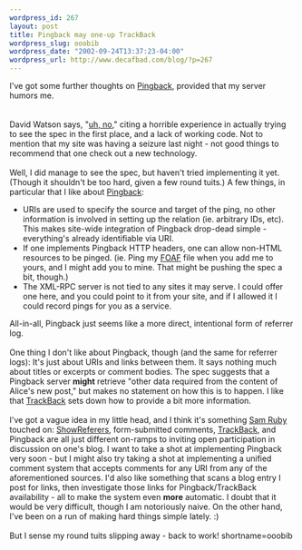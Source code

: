 ```yaml
--- 
wordpress_id: 267
layout: post
title: Pingback may one-up TrackBack
wordpress_slug: ooobib
wordpress_date: "2002-09-24T13:37:23-04:00"
wordpress_url: http://www.decafbad.com/blog/?p=267
---
```

I've got some further thoughts on <a href="http://www.hixie.ch/specs/pingback/pingback-1.0">Pingback</a>, provided that my server humors me.  
<br /><br />
David Watson says, "<a href="http://davidwatson.org:8086/archives/000610.html">uh, no</a>," citing a horrible experience in actually trying to see the spec in the first place, and a lack of working code.  Not to mention that my site was having a seizure last night - not good things to recommend that one check out a new technology. 
<br /><br />
Well, I did manage to see the spec, but haven't tried implementing it yet.  (Though it shouldn't be too hard, given a few round tuits.)  A few things, in particular that I like about <a href="http://www.hixie.ch/specs/pingback/pingback-1.0">Pingback</a>:
<ul>
<li> URIs are used to specify the source and target of the ping, no other information is involved in setting up the relation (ie. arbitrary IDs, etc).  This makes site-wide integration of Pingback drop-dead simple - everything's already identifiable via URI.
</li>
<li> If one implements Pingback HTTP headers, one can allow non-HTML resources to be pinged.  (ie. Ping my <a href="http://www.decafbad.com/twiki/bin/view/Main/FOAF">FOAF</a> file when you add me to yours, and I might add you to mine.  That might be pushing the spec a bit, though.)
</li>
<li> The XML-RPC server is not tied to any sites it may serve.  I could offer one here, and you could point to it from your site, and if I allowed it I could record pings for you as a service.
</li>
</ul>
All-in-all, Pingback just seems like a more direct, intentional form of referrer log.
<br /><br />
One thing I don't like about Pingback, though (and the same for referrer logs):  It's just about URIs and links between them.  It says nothing much about titles or excerpts or comment bodies.  The spec suggests that a Pingback server <strong>might</strong> retrieve "other data required from the content of Alice's new post," but makes no statement on how this is to happen.  I like that <a href="http://www.decafbad.com/twiki/bin/view/Main/TrackBack">TrackBack</a> sets down how to provide a bit more information.
<br /><br />
I've got a vague idea in my little head, and I think it's something <a href="http://www.intertwingly.net">Sam Ruby</a> touched on:  <a href="http://www.decafbad.com/twiki/bin/view/Main/ShowReferers">ShowReferers</a>, form-submitted comments, <a href="http://www.decafbad.com/twiki/bin/view/Main/TrackBack">TrackBack</a>, and Pingback are all just different on-ramps to inviting open participation in discussion on one's blog.  I want to take a shot at implementing Pingback very soon - but I might also try taking a shot at implementing a unified comment system that accepts comments for any URI from any of the aforementioned sources.  I'd also like something that scans a blog entry I post for links, then investigate those links for Pingback/TrackBack availability - all to make the system even <strong>more</strong> automatic.  I doubt that it would be very difficult, though I am notoriously naive.  On the other hand, I've been on a run of making hard things simple lately.  :)
<br /><br />
But I sense my round tuits slipping away - back to work!
<!--more-->
shortname=ooobib
